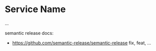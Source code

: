 # Service Name

...

semantic release docs:
- https://github.com/semantic-release/semantic-release
fix, feat, ...